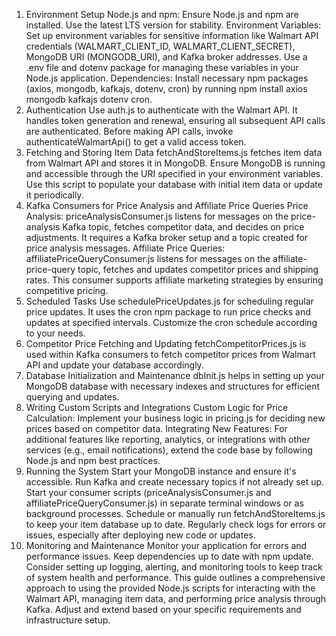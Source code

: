 
1. Environment Setup
Node.js and npm: Ensure Node.js and npm are installed. Use the latest LTS version for stability.
Environment Variables: Set up environment variables for sensitive information like Walmart API credentials (WALMART_CLIENT_ID, WALMART_CLIENT_SECRET), MongoDB URI (MONGODB_URI), and Kafka broker addresses. Use a .env file and dotenv package for managing these variables in your Node.js application.
Dependencies: Install necessary npm packages (axios, mongodb, kafkajs, dotenv, cron) by running npm install axios mongodb kafkajs dotenv cron.
2. Authentication
Use auth.js to authenticate with the Walmart API. It handles token generation and renewal, ensuring all subsequent API calls are authenticated.
Before making API calls, invoke authenticateWalmartApi() to get a valid access token.
3. Fetching and Storing Item Data
fetchAndStoreItems.js fetches item data from Walmart API and stores it in MongoDB.
Ensure MongoDB is running and accessible through the URI specified in your environment variables.
Use this script to populate your database with initial item data or update it periodically.
4. Kafka Consumers for Price Analysis and Affiliate Price Queries
Price Analysis: priceAnalysisConsumer.js listens for messages on the price-analysis Kafka topic, fetches competitor data, and decides on price adjustments. It requires a Kafka broker setup and a topic created for price analysis messages.
Affiliate Price Queries: affiliatePriceQueryConsumer.js listens for messages on the affiliate-price-query topic, fetches and updates competitor prices and shipping rates. This consumer supports affiliate marketing strategies by ensuring competitive pricing.
5. Scheduled Tasks
Use schedulePriceUpdates.js for scheduling regular price updates. It uses the cron npm package to run price checks and updates at specified intervals. Customize the cron schedule according to your needs.
6. Competitor Price Fetching and Updating
fetchCompetitorPrices.js is used within Kafka consumers to fetch competitor prices from Walmart API and update your database accordingly.
7. Database Initialization and Maintenance
dbInit.js helps in setting up your MongoDB database with necessary indexes and structures for efficient querying and updates.
8. Writing Custom Scripts and Integrations
Custom Logic for Price Calculation: Implement your business logic in pricing.js for deciding new prices based on competitor data.
Integrating New Features: For additional features like reporting, analytics, or integrations with other services (e.g., email notifications), extend the code base by following Node.js and npm best practices.
9. Running the System
Start your MongoDB instance and ensure it's accessible.
Run Kafka and create necessary topics if not already set up.
Start your consumer scripts (priceAnalysisConsumer.js and affiliatePriceQueryConsumer.js) in separate terminal windows or as background processes.
Schedule or manually run fetchAndStoreItems.js to keep your item database up to date.
Regularly check logs for errors or issues, especially after deploying new code or updates.
10. Monitoring and Maintenance
Monitor your application for errors and performance issues.
Keep dependencies up to date with npm update.
Consider setting up logging, alerting, and monitoring tools to keep track of system health and performance.
This guide outlines a comprehensive approach to using the provided Node.js scripts for interacting with the Walmart API, managing item data, and performing price analysis through Kafka. Adjust and extend based on your specific requirements and infrastructure setup.
